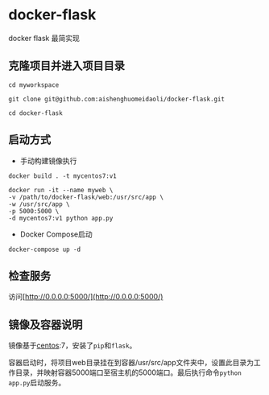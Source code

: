 # docker-flask
docker flask 最简实现

## 克隆项目并进入项目目录

```
cd myworkspace

git clone git@github.com:aishenghuomeidaoli/docker-flask.git

cd docker-flask
```

## 启动方式

* 手动构建镜像执行

```
docker build . -t mycentos7:v1

docker run -it --name myweb \
-v /path/to/docker-flask/web:/usr/src/app \
-w /usr/src/app \
-p 5000:5000 \
-d mycentos7:v1 python app.py
```

* Docker Compose启动

```
docker-compose up -d
```

## 检查服务

访问[http://0.0.0.0:5000/](http://0.0.0.0:5000/)

## 镜像及容器说明

镜像基于[centos](https://hub.docker.com/r/library/centos/):7，安装了`pip`和`flask`。

容器启动时，将项目web目录挂在到容器/usr/src/app文件夹中，设置此目录为工作目录，并映射容器5000端口至宿主机的5000端口。最后执行命令`python app.py`启动服务。